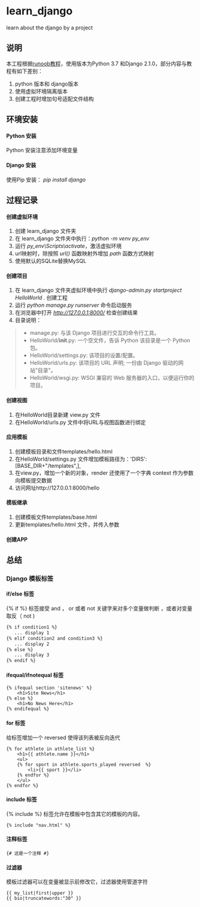 # learn_django
learn about the django by a project

## 说明
本工程根据[runoob教程](http://www.runoob.com/django/django-tutorial.html)，使用版本为Python 3.7 和Django 2.1.0，部分内容与教程有如下差别：
1. python 版本和 django版本
2. 使用虚拟环境隔离版本
3. 创建工程时增加句号适配文件结构




## 环境安装
 
#### Python 安装
  Python 安装注意添加环境变量

#### Django 安装
  使用Pip 安装： 
*pip install django*


## 过程记录
#### 创建虚拟环境
  1. 创建 learn_django 文件夹
  2. 在 learn_django 文件夹中执行：*python -m venv py_env*
  3. 运行 *py_env\Scripts\activate*，激活虚拟环境
  4. url映射时，除按照 *url()* 函数映射外增加 *path* 函数方式映射
  5. 使用默认的SQLite替换MySQL



#### 创建项目
  1. 在 learn_django 文件夹虚拟环境中执行 *django-admin.py startproject HelloWorld .* 创建工程
  2. 运行 *python manage.py runserver* 命令启动服务
  3. 在浏览器中打开 *http://127.0.0.1:8000/* 检查创建结果
  4. 目录说明：
> * manage.py: 与该 Django 项目进行交互的命令行工具。
> * HelloWorld/__init__.py: 一个空文件，告诉 Python 该目录是一个 Python 包。
> * HelloWorld/settings.py: 该项目的设置/配置。
> * HelloWorld/urls.py: 该项目的 URL 声明; 一份由 Django 驱动的网站"目录"。
> * HelloWorld/wsgi.py: WSGI 兼容的 Web 服务器的入口，以便运行你的项目。


#### 创建视图
  1. 在HelloWorld目录新建 view.py 文件
  2. 在HelloWorld/urls.py 文件中将URL与视图函数进行绑定

#### 应用模板
  1. 创建模板目录和文件templates/hello.html
  2. 在HelloWorld/settings.py 文件增加模板路径为：'DIRS': [BASE_DIR+"/templates",],
  3. 在view.py，增加一个新的对象，render 还使用了一个字典 context 作为参数向模板提交数据
  4. 访问网址http://127.0.0.1:8000/hello


#### 模板继承
  1. 创建模板文件templates/base.html 
  2. 更新templates/hello.html 文件，并传入参数


#### 创建APP







## 总结
### Django 模板标签
#### if/else 标签
  {% if %} 标签接受 and ， or 或者 not 关键字来对多个变量做判断 ，或者对变量取反（ not )
``` html
{% if condition1 %}
   ... display 1
{% elif condition2 and condition3 %}
   ... display 2
{% else %}
   ... display 3
{% endif %}
```

#### ifequal/ifnotequal 标签

```
{% ifequal section 'sitenews' %}
    <h1>Site News</h1>
{% else %}
    <h1>No News Here</h1>
{% endifequal %}
```

#### for 标签
  给标签增加一个 reversed 使得该列表被反向迭代
```
{% for athlete in athlete_list %}
    <h1>{{ athlete.name }}</h1>
    <ul>
    {% for sport in athlete.sports_played reversed  %}
        <li>{{ sport }}</li>
    {% endfor %}
    </ul>
{% endfor %}
```

#### include 标签
  {% include %} 标签允许在模板中包含其它的模板的内容。
```
{% include "nav.html" %}
```

#### 注释标签
```
{# 这是一个注释 #} 
```

#### 过滤器
  模板过滤器可以在变量被显示前修改它，过滤器使用管道字符

```
{{ my_list|first|upper }}
{{ bio|truncatewords:"30" }}
```